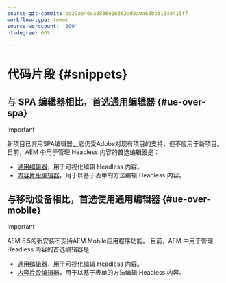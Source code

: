 ```yaml
---
source-git-commit: bd29ae46ead836e16362ad3a9a63bb31548415ff
workflow-type: tm+mt
source-wordcount: '109'
ht-degree: 60%

---
```

# 代码片段 {#snippets}

## 与 SPA 编辑器相比，首选通用编辑器 {#ue-over-spa}

>[!IMPORTANT]
>
>新项目已弃用SPA编辑器[。](/help/sites-developing/spa-editor-deprecation.md)它仍受Adobe对现有项目的支持，但不应用于新项目。 目前，AEM 中用于管理 Headless 内容的首选编辑器是：
>
>* [通用编辑器](/help/sites-developing/universal-editor/introduction.md)，用于可视化编辑 Headless 内容。
>* [内容片段编辑器](/help/sites-developing/universal-editor/introduction.md)，用于以基于表单的方法编辑 Headless 内容。

## 与移动设备相比，首选使用通用编辑器 {#ue-over-mobile}

>[!IMPORTANT]
>
>AEM 6.5的新安装不支持AEM Mobile应用程序功能。 目前，AEM 中用于管理 Headless 内容的首选编辑器是：
>
>* [通用编辑器](/help/sites-developing/universal-editor/introduction.md)，用于可视化编辑 Headless 内容。
>* [内容片段编辑器](/help/sites-developing/universal-editor/introduction.md)，用于以基于表单的方法编辑 Headless 内容。
